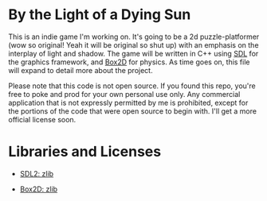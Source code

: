By the Light of a Dying Sun
===========================

This is an indie game I'm working on. It's going to be a 2d puzzle-platformer (wow so original! Yeah it will be original so shut up) with an emphasis on the interplay of light and shadow. The game will be written in C++ using [SDL](https://www.libsdl.org) for the graphics framework, and [Box2D](http://box2d.org) for physics. As time goes on, this file will expand to detail more about the project.

Please note that this code is not open source. If you found this repo, you're free to poke and prod for your own personal use only. Any commercial application that is not expressly permitted by me is prohibited, except for the portions of the code that were open source to begin with. I'll get a more official license soon.

Libraries and Licenses
======================
* [SDL2: zlib](https://www.libsdl.org/license.php)

* [Box2D: zlib](https://code.google.com/p/box2d/wiki/FAQ)
